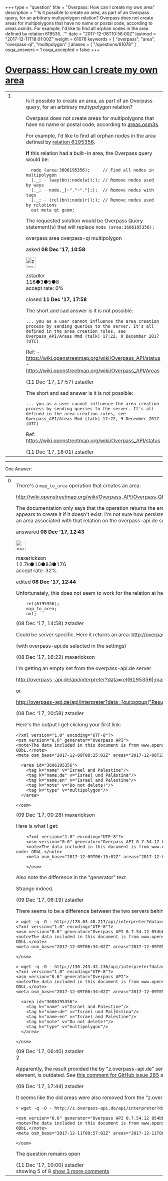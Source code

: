 +++
type = "question"
title = "Overpass: How can I create my own area"
description = '''Is it possible to create an area, as part of an Overpass query, for an arbitrary multypolygon relation?  Overpass does not create areas for multipolygons that have no name or postal code, according to areas.osm3s.  For example, I&#x27;d like to find all orphan nodes in the area defined by relation 619535...'''
date = "2017-12-08T10:58:00Z"
lastmod = "2017-12-11T18:01:00Z"
weight = 61078
keywords = [ "overpass", "area", "overpass-ql", "multipolygon" ]
aliases = [ "/questions/61078" ]
osqa_answers = 1
osqa_accepted = false
+++

<div class="headNormal">

# [Overpass: How can I create my own area](/questions/61078/overpass-how-can-i-create-my-own-area)

</div>

<div id="main-body">

<div id="askform">

<table id="question-table" style="width:100%;">
<colgroup>
<col style="width: 50%" />
<col style="width: 50%" />
</colgroup>
<tbody>
<tr>
<td style="width: 30px; vertical-align: top"><div class="vote-buttons">
<span id="post-61078-upvote" class="ajax-command post-vote up" rel="nofollow" title="I like this post (click again to cancel)"> </span>
<div id="post-61078-score" class="post-score" title="current number of votes">
1
</div>
<span id="post-61078-downvote" class="ajax-command post-vote down" rel="nofollow" title="I dont like this post (click again to cancel)"> </span> <span id="favorite-mark" class="ajax-command favorite-mark" rel="nofollow" title="mark/unmark this question as favorite (click again to cancel)"> </span>
<div id="favorite-count" class="favorite-count">
&#10;</div>
</div></td>
<td><div id="item-right">
<div class="question-body">
<p>Is it possible to create an area, as part of an Overpass query, for an arbitrary multypolygon relation?</p>
<p>Overpass does not create areas for multipolygons that have no name or postal code, according to <a href="https://github.com/drolbr/Overpass-API/blob/master/src/rules/areas.osm3s">areas.osm3s</a>.</p>
<p>For example, I'd like to find all orphan nodes in the area defined by <a href="http://www.openstreetmap.org/relation/6195356">relation 6195356</a>.</p>
<p><strong>If</strong> this relation had a built-in area, the Overpass query would be:</p>
<pre><code>  node (area:3606195356);     // Find all nodes in multipolygon
  (._; - (way(bn);node(w));); // Remove nodes used by ways
  (._; - node._[~&quot;.&quot;~&quot;.&quot;];);  // Remove nodes with tags
  (._; - (rel(bn);node(r));); // Remove nodes used by relations
  out meta qt geom;</code></pre>
<p>The requested solution would be Overpass Query statement(s) that will replace <code>node (area:3606195356);</code></p>
</div>
<div id="question-tags" class="tags-container tags">
<span class="post-tag tag-link-overpass" rel="tag" title="see questions tagged &#39;overpass&#39;">overpass</span> <span class="post-tag tag-link-area" rel="tag" title="see questions tagged &#39;area&#39;">area</span> <span class="post-tag tag-link-overpass-ql" rel="tag" title="see questions tagged &#39;overpass-ql&#39;">overpass-ql</span> <span class="post-tag tag-link-multipolygon" rel="tag" title="see questions tagged &#39;multipolygon&#39;">multipolygon</span>
</div>
<div id="question-controls" class="post-controls">
&#10;</div>
<div class="post-update-info-container">
<div class="post-update-info post-update-info-user">
<p>asked <strong>08 Dec '17, 10:58</strong></p>
<img src="https://secure.gravatar.com/avatar/7f7ca553e7227a0e0fe502d1db88cb62?s=32&amp;d=identicon&amp;r=g" class="gravatar" width="32" height="32" alt="zstadler&#39;s gravatar image" />
<p><span>zstadler</span><br />
<span class="score" title="116 reputation points">116</span><span title="3 badges"><span class="badge1">●</span><span class="badgecount">3</span></span><span title="5 badges"><span class="silver">●</span><span class="badgecount">5</span></span><span title="8 badges"><span class="bronze">●</span><span class="badgecount">8</span></span><br />
<span class="accept_rate" title="Rate of the user&#39;s accepted answers">accept rate:</span> <span title="zstadler has no accepted answers">0%</span></p>
</div>
<div class="post-update-info post-update-info-edited">
<p><span> closed <strong>11 Dec '17, 17:58</strong> </span></p>
</div>
</div>
<div id="comments-container-61078" class="comments-container">
<span id="61144"></span>
<div id="comment-61144" class="comment">
<div id="post-61144-score" class="comment-score">
&#10;</div>
<div class="comment-text">
<p>The short and sad answer is it is not possible:</p>
<pre><code>... you as a user cannot influence the area creation process by sending queries to the server. It&#39;s all defined in the area creation rules, see Overpass_API/Areas Mmd (talk) 17:22, 9 December 2017 (UTC)</code></pre>
<p>Ref: - <a href="https://wiki.openstreetmap.org/wiki/Overpass_API/status">https://wiki.openstreetmap.org/wiki/Overpass_API/status</a> - <a href="https://wiki.openstreetmap.org/wiki/Overpass_API/Areas">https://wiki.openstreetmap.org/wiki/Overpass_API/Areas</a></p>
</div>
<div id="comment-61144-info" class="comment-info">
<span class="comment-age">(11 Dec '17, 17:57)</span> <span class="comment-user userinfo">zstadler</span>
</div>
</div>
<span id="61145"></span>
<div id="comment-61145" class="comment">
<div id="post-61145-score" class="comment-score">
&#10;</div>
<div class="comment-text">
<p>The short and sad answer is it is not possible:</p>
<pre><code>... you as a user cannot influence the area creation process by sending queries to the server. It&#39;s all defined in the area creation rules, see Overpass_API/Areas Mmd (talk) 17:22, 9 December 2017 (UTC)</code></pre>
<p>Ref: <a href="https://wiki.openstreetmap.org/wiki/Overpass_API/status">https://wiki.openstreetmap.org/wiki/Overpass_API/status</a></p>
</div>
<div id="comment-61145-info" class="comment-info">
<span class="comment-age">(11 Dec '17, 18:01)</span> <span class="comment-user userinfo">zstadler</span>
</div>
</div>
</div>
<div id="comment-tools-61078" class="comment-tools">
&#10;</div>
<div class="clear">
&#10;</div>
<div id="comment-61078-form-container" class="comment-form-container">
&#10;</div>
<div class="clear">
&#10;</div>
</div></td>
</tr>
</tbody>
</table>

------------------------------------------------------------------------

<div class="tabBar">

<span id="sort-top"></span>

<div class="headQuestions">

One Answer:

</div>

</div>

<span id="61085"></span>

<div id="answer-container-61085" class="answer">

<table style="width:100%;">
<colgroup>
<col style="width: 50%" />
<col style="width: 50%" />
</colgroup>
<tbody>
<tr>
<td style="width: 30px; vertical-align: top"><div class="vote-buttons">
<span id="post-61085-upvote" class="ajax-command post-vote up" rel="nofollow" title="I like this post (click again to cancel)"> </span>
<div id="post-61085-score" class="post-score" title="current number of votes">
0
</div>
<span id="post-61085-downvote" class="ajax-command post-vote down" rel="nofollow" title="I dont like this post (click again to cancel)"> </span>
</div></td>
<td><div class="item-right">
<div class="answer-body">
<p>There's a <code>map_to_area</code> operation that creates an area:</p>
<p><a href="http://wiki.openstreetmap.org/wiki/Overpass_API/Overpass_QL#Map_way.2Frelation_to_area_.28map_to_area.29">http://wiki.openstreetmap.org/wiki/Overpass_API/Overpass_QL#Map_way.2Frelation_to_area_.28map_to_area.29</a></p>
<p>The documentation only says that the operation returns the area associated with the OSM object but it also appears to create it if it doesn't exist. I'm not sure how persistent the new areas are, but at the moment there is an area associated with that relation on the overpass-api.de server, apparently due to my experimenting.</p>
</div>
<div class="answer-controls post-controls">
&#10;</div>
<div class="post-update-info-container">
<div class="post-update-info post-update-info-user">
<p>answered <strong>08 Dec '17, 12:43</strong></p>
<img src="https://secure.gravatar.com/avatar/c860445e868ebb21da141635a4aa7b06?s=32&amp;d=identicon&amp;r=g" class="gravatar" width="32" height="32" alt="maxerickson&#39;s gravatar image" />
<p><span>maxerickson</span><br />
<span class="score" title="12700 reputation points"><span>12.7k</span></span><span title="10 badges"><span class="badge1">●</span><span class="badgecount">10</span></span><span title="83 badges"><span class="silver">●</span><span class="badgecount">83</span></span><span title="176 badges"><span class="bronze">●</span><span class="badgecount">176</span></span><br />
<span class="accept_rate" title="Rate of the user&#39;s accepted answers">accept rate:</span> <span title="maxerickson has 93 accepted answers">32%</span></p>
</div>
<div class="post-update-info post-update-info-edited">
<p><span> edited <strong>08 Dec '17, 12:44</strong> </span></p>
</div>
</div>
<div id="comments-container-61085" class="comments-container">
<span id="61089"></span>
<div id="comment-61089" class="comment">
<div id="post-61089-score" class="comment-score">
&#10;</div>
<div class="comment-text">
<p>Unfortunately, this does not seem to work for the relation at hand. The following Overpass query returns nothing:</p>
<pre><code>    rel(6195356);
    map_to_area;
    out;</code></pre>
</div>
<div id="comment-61089-info" class="comment-info">
<span class="comment-age">(08 Dec '17, 14:58)</span> <span class="comment-user userinfo">zstadler</span>
</div>
</div>
<span id="61092"></span>
<div id="comment-61092" class="comment">
<div id="post-61092-score" class="comment-score">
&#10;</div>
<div class="comment-text">
<p>Could be server specific. Here it returns an area: <a href="http://overpass-turbo.eu/s/tEL">http://overpass-turbo.eu/s/tEL</a></p>
<p>(with overpass-api.de selected in the settings)</p>
</div>
<div id="comment-61092-info" class="comment-info">
<span class="comment-age">(08 Dec '17, 16:22)</span> <span class="comment-user userinfo">maxerickson</span>
</div>
</div>
<span id="61099"></span>
<div id="comment-61099" class="comment">
<div id="post-61099-score" class="comment-score">
&#10;</div>
<div class="comment-text">
<p>I'm getting an empty set from the overpass-api.de server</p>
<p><a href="http://overpass-api.de/api/interpreter?data=rel%286195356%29%3Bmap_to_area%3Bout%3B">http://overpass-api.de/api/interpreter?data=rel(6195356);map_to_area;out;</a></p>
<p>or</p>
<p><a href="http://overpass-api.de/api/interpreter?data=%5Bout:popup(%22Results%22;%5Btype%5D;)%5D;rel(6195356);map_to_area;out;">http://overpass-api.de/api/interpreter?data=[out:popup("Result:";[type];)];rel(6195356);map_to_area;out;</a></p>
</div>
<div id="comment-61099-info" class="comment-info">
<span class="comment-age">(08 Dec '17, 20:58)</span> <span class="comment-user userinfo">zstadler</span>
</div>
</div>
<span id="61104"></span>
<div id="comment-61104" class="comment">
<div id="post-61104-score" class="comment-score">
&#10;</div>
<div class="comment-text">
<p>Here's the output I get clicking your first link:</p>
<pre><code>&lt;?xml version=&quot;1.0&quot; encoding=&quot;UTF-8&quot;?&gt;
&lt;osm version=&quot;0.6&quot; generator=&quot;Overpass API&quot;&gt;
&lt;note&gt;The data included in this document is from www.openstreetmap.org. The data is made available under ODbL.&lt;/note&gt;
&lt;meta osm_base=&quot;2017-12-09T00:25:02Z&quot; areas=&quot;2017-12-08T23:26:03Z&quot;/&gt;
&#10;  &lt;area id=&quot;3606195356&quot;&gt;
    &lt;tag k=&quot;name&quot; v=&quot;Israel and Palestine&quot;/&gt;
    &lt;tag k=&quot;name:de&quot; v=&quot;Israel und Palästina&quot;/&gt;
    &lt;tag k=&quot;name:en&quot; v=&quot;Israel and Palestine&quot;/&gt;
    &lt;tag k=&quot;note&quot; v=&quot;Do not delete!&quot;/&gt;
    &lt;tag k=&quot;type&quot; v=&quot;multipolygon&quot;/&gt;
  &lt;/area&gt;
&#10;&lt;/osm&gt;</code></pre>
</div>
<div id="comment-61104-info" class="comment-info">
<span class="comment-age">(09 Dec '17, 00:28)</span> <span class="comment-user userinfo">maxerickson</span>
</div>
</div>
<span id="61106"></span>
<div id="comment-61106" class="comment not_top_scorer">
<div id="post-61106-score" class="comment-score">
&#10;</div>
<div class="comment-text">
<p>Here is what I get:</p>
<pre><code>    &lt;?xml version=&quot;1.0&quot; encoding=&quot;UTF-8&quot;?&gt;
    &lt;osm version=&quot;0.6&quot; generator=&quot;Overpass API 0.7.54.12 054bb0bb&quot;&gt;
    &lt;note&gt;The data included in this document is from www.openstreetmap.org. The data is made available under ODbL.&lt;/note&gt;
    &lt;meta osm_base=&quot;2017-12-09T06:15:02Z&quot; areas=&quot;2017-12-09T05:42:02Z&quot;/&gt;
&#10;    &lt;/osm&gt;</code></pre>
<p>Also note the difference in the "generator" text.</p>
<p>Strange indeed.</p>
</div>
<div id="comment-61106-info" class="comment-info">
<span class="comment-age">(09 Dec '17, 06:19)</span> <span class="comment-user userinfo">zstadler</span>
</div>
</div>
<span id="61107"></span>
<div id="comment-61107" class="comment not_top_scorer">
<div id="post-61107-score" class="comment-score">
&#10;</div>
<div class="comment-text">
<p>There seems to be a difference between the two servers behind overpass-api.de</p>
<pre><code>&gt; wget -q -O - http://178.63.48.217/api/interpreter?data=rel%286195356%29%3Bmap_to_area%3Bout%3B
&lt;?xml version=&quot;1.0&quot; encoding=&quot;UTF-8&quot;?&gt;
&lt;osm version=&quot;0.6&quot; generator=&quot;Overpass API 0.7.54.12 054bb0bb&quot;&gt;
&lt;note&gt;The data included in this document is from www.openstreetmap.org. The data is made available under ODbL.&lt;/note&gt;
&lt;meta osm_base=&quot;2017-12-09T06:34:02Z&quot; areas=&quot;2017-12-09T05:42:02Z&quot;/&gt;
&#10;&lt;/osm&gt;
&#10;&gt; wget -q -O - http://136.243.42.136/api/interpreter?data=rel%286195356%29%3Bmap_to_area%3Bout%3B
&lt;?xml version=&quot;1.0&quot; encoding=&quot;UTF-8&quot;?&gt;
&lt;osm version=&quot;0.6&quot; generator=&quot;Overpass API&quot;&gt;
&lt;note&gt;The data included in this document is from www.openstreetmap.org. The data is made available under ODbL.&lt;/note&gt;
&lt;meta osm_base=&quot;2017-12-09T06:34:02Z&quot; areas=&quot;2017-12-09T05:21:02Z&quot;/&gt;
&#10;  &lt;area id=&quot;3606195356&quot;&gt;
    &lt;tag k=&quot;name&quot; v=&quot;Israel and Palestine&quot;/&gt;
    &lt;tag k=&quot;name:de&quot; v=&quot;Israel und Pal├ñstina&quot;/&gt;
    &lt;tag k=&quot;name:en&quot; v=&quot;Israel and Palestine&quot;/&gt;
    &lt;tag k=&quot;note&quot; v=&quot;Do not delete!&quot;/&gt;
    &lt;tag k=&quot;type&quot; v=&quot;multipolygon&quot;/&gt;
  &lt;/area&gt;
&#10;&lt;/osm&gt;</code></pre>
</div>
<div id="comment-61107-info" class="comment-info">
<span class="comment-age">(09 Dec '17, 06:40)</span> <span class="comment-user userinfo">zstadler</span>
</div>
</div>
<span id="61117"></span>
<div id="comment-61117" class="comment">
<div id="post-61117-score" class="comment-score">
2
</div>
<div class="comment-text">
<p>Apparently, the result provided the by "z.overpass-api.de" server (136.243.42.136), which contains the area element, is outdated. See <a href="https://github.com/drolbr/Overpass-API/issues/285#issuecomment-350312885">this comment for GitHub issue 285</a> and a <a href="https://wiki.openstreetmap.org/wiki/Overpass_API/status">9-Dec-2017 server issue report</a>.</p>
</div>
<div id="comment-61117-info" class="comment-info">
<span class="comment-age">(09 Dec '17, 17:44)</span> <span class="comment-user userinfo">zstadler</span>
</div>
</div>
<span id="61132"></span>
<div id="comment-61132" class="comment not_top_scorer">
<div id="post-61132-score" class="comment-score">
&#10;</div>
<div class="comment-text">
<p>It seems like the old areas were also removed from the "z.overpass-api.de" server (136.243.42.136):</p>
<pre><code>&gt; wget -q -O - http://z.overpass-api.de/api/interpreter?data=rel%286195356%29%3Bmap_to_area%3Bout%3B
&#10;&lt;osm version=&quot;0.6&quot; generator=&quot;Overpass API 0.7.54.12 054bb0bb&quot;&gt;
&lt;note&gt;The data included in this document is from www.openstreetmap.org. The data is made available under ODbL.&lt;/note&gt;
&lt;meta osm_base=&quot;2017-12-11T09:57:02Z&quot; areas=&quot;2017-12-11T08:55:02Z&quot;/&gt;
&#10;&lt;/osm&gt;</code></pre>
<p>The question remains open</p>
</div>
<div id="comment-61132-info" class="comment-info">
<span class="comment-age">(11 Dec '17, 10:00)</span> <span class="comment-user userinfo">zstadler</span>
</div>
</div>
</div>
<div id="comment-tools-61085" class="comment-tools">
<span class="comments-showing"> showing 5 of 8 </span> <a href="#" class="show-all-comments-link">show 3 more comments</a>
</div>
<div class="clear">
&#10;</div>
<div id="comment-61085-form-container" class="comment-form-container">
&#10;</div>
<div class="clear">
&#10;</div>
</div></td>
</tr>
</tbody>
</table>

</div>

<div class="paginator-container-left">

</div>

</div>

</div>

